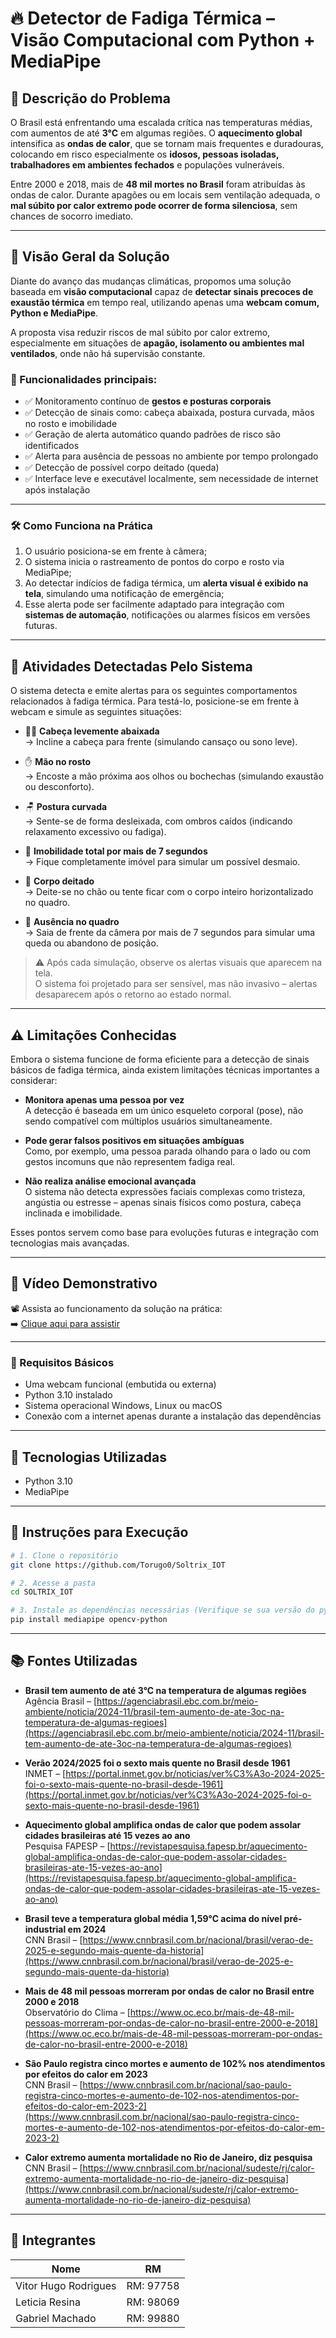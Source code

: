 # 🔥 Detector de Fadiga Térmica – Visão Computacional com Python + MediaPipe

## 🧠 Descrição do Problema

O Brasil está enfrentando uma escalada crítica nas temperaturas médias, com aumentos de até **3°C** em algumas regiões. O **aquecimento global** intensifica as **ondas de calor**, que se tornam mais frequentes e duradouras, colocando em risco especialmente os **idosos, pessoas isoladas, trabalhadores em ambientes fechados** e populações vulneráveis.

Entre 2000 e 2018, mais de **48 mil mortes no Brasil** foram atribuídas às ondas de calor. Durante apagões ou em locais sem ventilação adequada, o **mal súbito por calor extremo pode ocorrer de forma silenciosa**, sem chances de socorro imediato.

---

## 🤖 Visão Geral da Solução

Diante do avanço das mudanças climáticas, propomos uma solução baseada em **visão computacional** capaz de **detectar sinais precoces de exaustão térmica** em tempo real, utilizando apenas uma **webcam comum, Python e MediaPipe**.

A proposta visa reduzir riscos de mal súbito por calor extremo, especialmente em situações de **apagão, isolamento ou ambientes mal ventilados**, onde não há supervisão constante.

### 🧩 Funcionalidades principais:

- ✅ Monitoramento contínuo de **gestos e posturas corporais**
- ✅ Detecção de sinais como: cabeça abaixada, postura curvada, mãos no rosto e imobilidade
- ✅ Geração de alerta automático quando padrões de risco são identificados
- ✅ Alerta para ausência de pessoas no ambiente por tempo prolongado
- ✅ Detecção de possível corpo deitado (queda)
- ✅ Interface leve e executável localmente, sem necessidade de internet após instalação

---

### 🛠️ Como Funciona na Prática

1. O usuário posiciona-se em frente à câmera;
2. O sistema inicia o rastreamento de pontos do corpo e rosto via MediaPipe;
3. Ao detectar indícios de fadiga térmica, um **alerta visual é exibido na tela**, simulando uma notificação de emergência;
4. Esse alerta pode ser facilmente adaptado para integração com **sistemas de automação**, notificações ou alarmes físicos em versões futuras.

---

## 🎯 Atividades Detectadas Pelo Sistema

O sistema detecta e emite alertas para os seguintes comportamentos relacionados à fadiga térmica. Para testá-lo, posicione-se em frente à webcam e simule as seguintes situações:

- 🧍‍♂️ **Cabeça levemente abaixada**  
  → Incline a cabeça para frente (simulando cansaço ou sono leve).

- ✋ **Mão no rosto**  
  → Encoste a mão próxima aos olhos ou bochechas (simulando exaustão ou desconforto).

- 🪑 **Postura curvada**  
  → Sente-se de forma desleixada, com ombros caídos (indicando relaxamento excessivo ou fadiga).

- 🧊 **Imobilidade total por mais de 7 segundos**  
  → Fique completamente imóvel para simular um possível desmaio.

- 🛌 **Corpo deitado**  
  → Deite-se no chão ou tente ficar com o corpo inteiro horizontalizado no quadro.

- 🚫 **Ausência no quadro**  
  → Saia de frente da câmera por mais de 7 segundos para simular uma queda ou abandono de posição.

> ⚠️ Após cada simulação, observe os alertas visuais que aparecem na tela.  
> O sistema foi projetado para ser sensível, mas não invasivo – alertas desaparecem após o retorno ao estado normal.

---

## ⚠️ Limitações Conhecidas

Embora o sistema funcione de forma eficiente para a detecção de sinais básicos de fadiga térmica, ainda existem limitações técnicas importantes a considerar:

- **Monitora apenas uma pessoa por vez**  
  A detecção é baseada em um único esqueleto corporal (pose), não sendo compatível com múltiplos usuários simultaneamente.

- **Pode gerar falsos positivos em situações ambíguas**  
  Como, por exemplo, uma pessoa parada olhando para o lado ou com gestos incomuns que não representem fadiga real.

- **Não realiza análise emocional avançada**  
  O sistema não detecta expressões faciais complexas como tristeza, angústia ou estresse – apenas sinais físicos como postura, cabeça inclinada e imobilidade.

Esses pontos servem como base para evoluções futuras e integração com tecnologias mais avançadas.

---

## 🎥 Vídeo Demonstrativo

📽️ Assista ao funcionamento da solução na prática:  
➡️ [Clique aqui para assistir](https://youtu.be/SEU-LINK-AQUI)

---

### 🧪 Requisitos Básicos

- Uma webcam funcional (embutida ou externa)
- Python 3.10 instalado
- Sistema operacional Windows, Linux ou macOS
- Conexão com a internet apenas durante a instalação das dependências

---

## 🧠 Tecnologias Utilizadas

- Python 3.10
- MediaPipe

---

## 🧪 Instruções para Execução

```bash
# 1. Clone o repositório
git clone https://github.com/Torugo0/Soltrix_IOT

# 2. Acesse a pasta
cd SOLTRIX_IOT

# 3. Instale as dependências necessárias (Verifique se sua versão do python é igual a 3.10 ou inferior para uso do mediapipe)
pip install mediapipe opencv-python

```
---

## 📚 Fontes Utilizadas

- **Brasil tem aumento de até 3°C na temperatura de algumas regiões**  
  Agência Brasil – [https://agenciabrasil.ebc.com.br/meio-ambiente/noticia/2024-11/brasil-tem-aumento-de-ate-3oc-na-temperatura-de-algumas-regioes](https://agenciabrasil.ebc.com.br/meio-ambiente/noticia/2024-11/brasil-tem-aumento-de-ate-3oc-na-temperatura-de-algumas-regioes)

- **Verão 2024/2025 foi o sexto mais quente no Brasil desde 1961**  
  INMET – [https://portal.inmet.gov.br/noticias/ver%C3%A3o-2024-2025-foi-o-sexto-mais-quente-no-brasil-desde-1961](https://portal.inmet.gov.br/noticias/ver%C3%A3o-2024-2025-foi-o-sexto-mais-quente-no-brasil-desde-1961)

- **Aquecimento global amplifica ondas de calor que podem assolar cidades brasileiras até 15 vezes ao ano**  
  Pesquisa FAPESP – [https://revistapesquisa.fapesp.br/aquecimento-global-amplifica-ondas-de-calor-que-podem-assolar-cidades-brasileiras-ate-15-vezes-ao-ano](https://revistapesquisa.fapesp.br/aquecimento-global-amplifica-ondas-de-calor-que-podem-assolar-cidades-brasileiras-ate-15-vezes-ao-ano)

- **Brasil teve a temperatura global média 1,59°C acima do nível pré-industrial em 2024**  
  CNN Brasil – [https://www.cnnbrasil.com.br/nacional/brasil/verao-de-2025-e-segundo-mais-quente-da-historia](https://www.cnnbrasil.com.br/nacional/brasil/verao-de-2025-e-segundo-mais-quente-da-historia)

- **Mais de 48 mil pessoas morreram por ondas de calor no Brasil entre 2000 e 2018**  
  Observatório do Clima – [https://www.oc.eco.br/mais-de-48-mil-pessoas-morreram-por-ondas-de-calor-no-brasil-entre-2000-e-2018](https://www.oc.eco.br/mais-de-48-mil-pessoas-morreram-por-ondas-de-calor-no-brasil-entre-2000-e-2018)

- **São Paulo registra cinco mortes e aumento de 102% nos atendimentos por efeitos do calor em 2023**  
  CNN Brasil – [https://www.cnnbrasil.com.br/nacional/sao-paulo-registra-cinco-mortes-e-aumento-de-102-nos-atendimentos-por-efeitos-do-calor-em-2023-2](https://www.cnnbrasil.com.br/nacional/sao-paulo-registra-cinco-mortes-e-aumento-de-102-nos-atendimentos-por-efeitos-do-calor-em-2023-2)

- **Calor extremo aumenta mortalidade no Rio de Janeiro, diz pesquisa**  
  CNN Brasil – [https://www.cnnbrasil.com.br/nacional/sudeste/rj/calor-extremo-aumenta-mortalidade-no-rio-de-janeiro-diz-pesquisa](https://www.cnnbrasil.com.br/nacional/sudeste/rj/calor-extremo-aumenta-mortalidade-no-rio-de-janeiro-diz-pesquisa)

---

## 👥 Integrantes

| Nome                                | RM         |
|-------------------------------------|------------|
| Vitor Hugo Rodrigues                | RM: 97758  |
| Leticia Resina                      | RM: 98069  |
| Gabriel Machado                     | RM: 99880  |